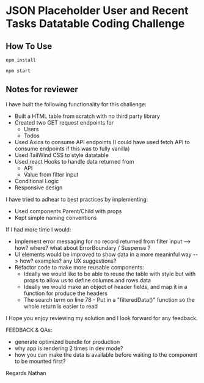 # JSON Placeholder User and Recent Tasks Datatable Coding Challenge

## How To Use

```
npm install
```

```
npm start
```

## Notes for reviewer

I have built the following functionality for this challenge:

- Built a HTML table from scratch with no third party library
- Created two GET request endpoints for
  - Users
  - Todos
- Used Axios to consume API endpoints (I could have used fetch API to consume endpoints if this was to fully vanilla)
- Used TailWind CSS to style datatable
- Used react Hooks to handle data returned from
  - API
  - Value from filter input
- Conditional Logic
- Responsive design

I have tried to adhear to best practices by implementing:

- Used components Parent/Child with props
- Kept simple naming conventions

If I had more time I would:

- Implement error messaging for no record returned from filter input --> how? where? what about ErrorBoundary / Suspense ?
- UI elements would be improved to show data in a more meaninful way --> how? examples? any UX suggestions?
- Refactor code to make more reusable components:
  - Ideally we would like to be able to reuse the table with style but with props to allow us to define columns and rows data
  - Ideally we would make an object of header fields, and map it in a function for produce the headers
  - The search term on line 78 - Put in a "filteredData()" function so the whole return is easier to read

I Hope you enjoy reviewing my solution and I look forward for any feedback.

FEEDBACK & QAs:
 - generate optimized bundle for production
 - why app is rendering 2 times in dev mode?
 - how you can make the data is available before waiting to the component to be mounted first?


Regards
Nathan

